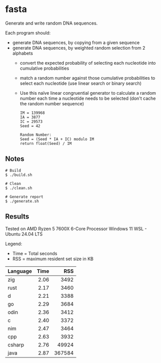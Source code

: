 # fasta
Generate and write random DNA sequences.

Each program should:
* generate DNA sequences, by copying from a given sequence
* generate DNA sequences, by weighted random selection from 2 alphabets
  * convert the expected probability of selecting each nucleotide into cumulative probabilities
  * match a random number against those cumulative probabilities to select each nucleotide (use linear search or binary search)
  * Use this naïve linear congruential generator to calculate a random number each time a nucleotide needs to be selected (don't cache the random number sequence)

    ```
    IM = 139968
    IA = 3877
    IC = 29573
    Seed = 42
        
    Random Number:
    Seed = (Seed * IA + IC) modulo IM
    return float(Seed) / IM
    ```

## Notes
```
# Build
$ ./build.sh

# Clean
$ ./clean.sh

# Generate report
$ ./generate.sh
```

## Results

Tested on AMD Ryzen 5 7600X 6-Core Processor
Windows 11 WSL - Ubuntu 24.04 LTS

Legend:
* Time = Total seconds
* RSS = maximum resident set size in KB

| Language | Time |    RSS |
| -------- | ---: | -----: |
| zig      | 2.06 |   3492 |
| rust     | 2.17 |   3460 |
| d        | 2.21 |   3388 |
| go       | 2.29 |   3684 |
| odin     | 2.36 |   3412 |
| c        | 2.40 |   3372 |
| nim      | 2.47 |   3464 |
| cpp      | 2.63 |   3932 |
| csharp   | 2.76 |  49924 |
| java     | 2.87 | 367584 |
